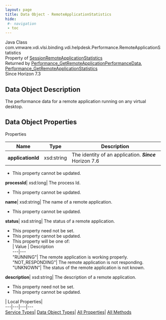 ```yaml
---
layout: page
title: Data Object - RemoteApplicationStatistics
hide:
 #- navigation
 - toc
---
```






Java Class
    com.vmware.vdi.vlsi.binding.vdi.helpdesk.Performance.RemoteApplicationStatistics  
Property of
     [SessionRemoteApplicationStatistics](vdi.helpdesk.Performance.SessionRemoteApplicationStatistics.md#field_detail)  
Returned by
     [Performance_GetRemoteApplicationPerformanceData](vdi.helpdesk.Performance.md#getRemoteApplicationPerformanceData), [Performance_GetRemoteApplicationStatistics](vdi.helpdesk.Performance.md#getRemoteApplicationStatistics)  
Since 
    Horizon 7.3

## Data Object Description 

The performance data for a remote application running on any virtual desktop. 

## Data Object Properties

Properties

Name |  Type |  Description   
---|---|---  
**applicationId**|  xsd:string|  The identity of an application.  **_Since_** Horizon 7.6  


 * This property cannot be updated.

  
**processId**|  xsd:long|  The process Id.   


 * This property cannot be updated.

  
**name**|  xsd:string|  The name of a remote application.   


 * This property cannot be updated.

  
**status**|  xsd:string|  The status of a remote application.   


 * This property need not be set.
 * This property cannot be updated.
  * This property will be one of:  
|  Value |  Description   
---|---  
"RUNNING"| The remote application is working properly.  
"NOT_RESPONDING"| The remote application is not responding.  
"UNKNOWN"| The status of the remote application is not known.  

  
**description**|  xsd:string|  The description of a remote application.   


 * This property need not be set.
 * This property cannot be updated.

  
  
  
 | Local Properties|   
---|---|---|---  
[Service Types](index-mo_types.md)| [Data Object Types](index-do_types.md)| [All Properties](index-properties.md)| [All Methods](index-methods.md)  
  
  


